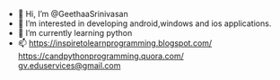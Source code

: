 - 👋 Hi, I’m @GeethaaSrinivasan
- 👀 I’m interested in developing android,windows and ios applications.
- 🌱 I’m currently learning python
- 📫 https://inspiretolearnprogramming.blogspot.com/
     https://candpythonprogramming.quora.com/
     gv.eduservices@gmail.com

<!---
GeethaaSrinivasan/GeethaaSrinivasan is a ✨ special ✨ repository because its `README.md` (this file) appears on your GitHub profile.
You can click the Preview link to take a look at your changes.
--->
